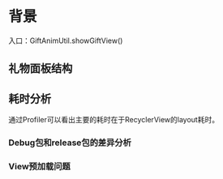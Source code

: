 


# 背景
入口：GiftAnimUtil.showGiftView()

## 礼物面板结构

## 耗时分析
通过Profiler可以看出主要的耗时在于RecyclerView的layout耗时。


### Debug包和release包的差异分析
### View预加载问题

